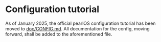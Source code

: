 # Configuration tutorial
As of January 2025, the official pearlOS configuration
tutorial has been moved to [doc/CONFIG.md](https://github.com/callmesalmon/pearlOS/blob/main/doc/CONFIG.md). All documentation for the config, moving forward, shall be
added to the aforementioned file.